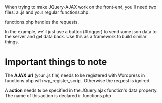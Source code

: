 When trying to make JQuery-AJAX work on the front-end, you'll need two files: a .js and your regular functions.php.

functions.php handles the requests. 

In the example, we'll just use a button (#trigger) to send some json data to the server and get data back. Use this as a framework to build similar things. 

# Important things to note

The **AJAX url** (your .js file) needs to be registered with Wordpress in functions.php with wp_register_script. Otherwise the request is ignired.  

A **action** needs to be specified in the JQuery.ajax function's data property. The name of this action is declared in functions.php
